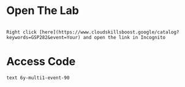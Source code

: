 # Open The Lab
```text

Right click [here](https://www.cloudskillsboost.google/catalog?keywords=GSP282&event=Your) and open the link in Incognito

```

# Access Code
```text 6y-multi1-event-90 ```
